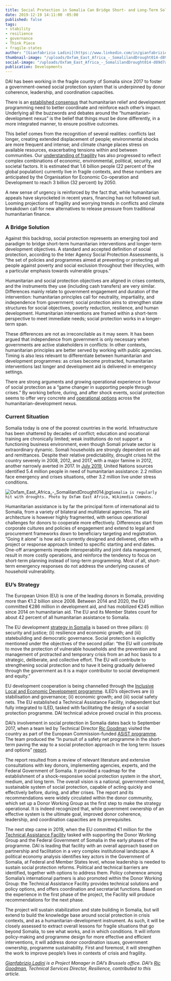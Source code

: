 ```yaml
---
title: Social Protection in Somalia Can Bridge Short- and Long-Term Solutions
date: 2019-12-19 14:11:00 -05:00
published: false
tags:
- stability
- resilience
- governance
- Think Piece
- fragile-states
author: "[Gianfabrizio Ladini](https://www.linkedin.com/in/gianfabrizio-ladini-b5a01920/) "
thumbnail-image: "/uploads/Oxfam_East_Africa_-_SomalilandDrought014-d89d7a.jpg"
social-image: "/uploads/Oxfam_East_Africa_-_SomalilandDrought014-d89d7a.jpg"
publication: Developments
---
```


DAI has been working in the fragile country of Somalia since 2017 to foster a government-owned social protection system that is underpinned by donor coherence, leadership, and coordination capacities.

There is an [established consensus](https://policy-practice.oxfam.org.uk/publications/the-humanitarian-development-peace-nexus-what-does-it-mean-for-multi-mandated-o-620820) that humanitarian relief and development programming need to better coordinate and reinforce each other’s impact. Underlying all the buzzwords and debates around the “humanitarian-development nexus” is the belief that things must be done differently, in a more integrated manner, to ensure positive outcomes.




This belief comes from the recognition of several realities: conflicts last longer, creating extended displacement of people; environmental shocks are more frequent and intense; and climate change places stress on available resources, exacerbating tensions within and between communities. Our [understanding of fragility](https://www.oecd.org/dac/states-of-fragility-2016-9789264267213-en.htm) has also progressed to reflect complex combinations of economic, environmental, political, security, and societal factors. It is estimated that 1.6 billion people (22 percent of the global population) currently live in fragile contexts, and these numbers are anticipated by the Organisation for Economic Co-operation and Development to reach 3 billion (32 percent) by 2050.

A new sense of urgency is reinforced by the fact that, while humanitarian appeals have skyrocketed in recent years, financing has not followed suit. Looming projections of fragility and worrying trends in conflicts and climate breakdown call for new alternatives to release pressure from traditional humanitarian finance.   

### A Bridge Solution

Against this backdrop, social protection represents an emerging tool and paradigm to bridge short-term humanitarian interventions and longer-term development objectives. A standard and accepted definition of social protection, according to the Inter Agency Social Protection Assessments, is “the set of policies and programmes aimed at preventing or protecting all people against poverty and social exclusion throughout their lifecycles, with a particular emphasis towards vulnerable groups.”

Humanitarian and social protection objectives are aligned in crises contexts, and the instruments they use (including cash transfers) are very similar. Differences mainly relate to government engagement and duration of the intervention: humanitarian principles call for neutrality, impartiality, and independence from government; social protection aims to strengthen state structures for social objectives, poverty reduction, resilience, and human development. Humanitarian interventions are framed within a short-term perspective to meet immediate needs; social protection works in a longer-term span. 

These differences are not as irreconcilable as it may seem. It has been argued that independence from government is only necessary when governments are active stakeholders in conflicts: In other contexts, humanitarian principles are better served by working with public agencies. Timing is also less relevant to differentiate between humanitarian and development programmes: as crises become protracted, humanitarian interventions last longer and development aid is delivered in emergency settings. 

There are strong arguments and growing operational experience in favour of social protection as a “game changer in supporting people through crises.” By working before, during, and after shock events, social protection seems to offer very concrete and [operational options](https://europa.eu/capacity4dev/sp-nexus/wiki/guidance-package-social-protection-across-humanitarian-development-nexus) across the humanitarian-development nexus.

### Current Situation

Somalia today is one of the poorest countries in the world. Infrastructure has been shattered by decades of conflict; education and vocational training are chronically limited; weak institutions do not support a functioning business environment, even though Somali private sector is extraordinary dynamic. Somali households are strongly dependent on aid and remittances. Despite their relative predictability, drought crises hit the country severely in 2008, 2012, and 2017, with a major famine in 2012, another narrowly averted in 2017. In [July 2019](https://reliefweb.int/report/somalia/somalia-humanitarian-bulletin-1-31-july-2019-enso), United Nations sources identified 5.4 million people in need of humanitarian assistance: 2.2 million face emergency and crises situations, other 3.2 million live under stress conditions.

![Oxfam_East_Africa_-_SomalilandDrought014.jpg](/uploads/Oxfam_East_Africa_-_SomalilandDrought014.jpg)`Somalia is regularly hit with droughts. Photo by Oxfam East Africa, Wikimedia Commons.`
 
Humanitarian assistance is by far the principal form of international aid to Somalia, from a variety of bilateral and multilateral agencies. The aid architecture is however highly fragmented, with serious operational challenges for donors to cooperate more effectively. Differences start from corporate cultures and policies of engagement and extend to legal and procurement frameworks down to beneficiary targeting and registration. “Going it alone” is how aid is currently designed and delivered, often with a project or response approach limited to specific starting and end dates. One-off arrangements impede interoperability and joint data management, result in more costly operations, and reinforce the tendency to focus on short-term planning instead of long-term programming. Most of all, short-term emergency responses do not address the underlying causes of household vulnerability.

### EU’s Strategy

The European Union (EU) is one of the leading donors in Somalia, providing more than €1.2 billion since 2008. Between 2014 and 2020, the EU committed €286 million in development aid, and has mobilized €245 million since 2014 on humanitarian aid. The EU and its Member States count for about 42 percent of all humanitarian assistance to Somalia. 

The EU development [strategy in Somalia](https://eeas.europa.eu/sites/eeas/files/eu_delegation_to_somalia_strategy_2017-2020.pdf) is based on three pillars: (i) security and justice; (ii) resilience and economic growth; and (iii) statebuilding and democratic governance. Social protection is explicitly mentioned under the objectives of the second pillar: “the EU will contribute to move the protection of vulnerable households and the prevention and management of protracted and temporary crisis from an ad hoc basis to a strategic, deliberate, and collective effort. The EU will contribute to strengthening social protection and to have it being gradually delivered through the government as it is a major contributor to social development and equity.” 

EU development cooperation is being channelled through the [Inclusive Local and Economic Development programme](https://ec.europa.eu/trustfundforafrica/region/horn-africa/somalia/inclusive-local-and-economic-development-iled_en). ILED’s objectives are (i) stabilisation and governance; (ii) economic growth; and (iii) social safety nets. The EU established a Technical Assistance Facility, independent but fully integrated to ILED, tasked with facilitating the design of a social protection programme. DAI technical advice proved crucial in this process. 

DAI’s involvement in social protection in Somalia dates back to September 2017, when a team led by Technical Director [Ric Goodman](https://www.dai.com/who-we-are/our-team/ric-goodman) visited the country as part of the European Commission-funded [ASiST programme](https://www.dai.com/our-work/projects/worldwide-technical-and-advisory-services-social-transfers-asist). The team produced the “In pursuit of a safety net programme in the short-term paving the way to a social protection approach in the long term: Issues and options” [report](https://www.dai.com/uploads/ASiST%20Report_Somalia_Final-report_V1.pdf).

The report resulted from a review of relevant literature and extensive consultations with key donors, implementing agencies, experts, and the Federal Government of Somalia. It provided a roadmap for the establishment of a shock-responsive social protection system in the short, medium, and long term. The overall vision is a national, government-owned, sustainable system of social protection, capable of acting quickly and effectively before, during, and after crises. The report and its recommendations were widely circulated within the donor community, which set up a Donor Working Group as the first step to make the strategy operational. It is indeed recognized that, while government ownership of an effective system is the ultimate goal, improved donor coherence, leadership, and coordination capacities are its prerequisites. 

The next step came in 2019, when the EU committed €1 million for the [Technical Assistance Facility](https://www.dai.com/our-work/projects/somalia-technical-assistance-facility) tasked with supporting the Donor Working Group and the Federal Government of Somalia in the early phases of the programme. DAI is leading that facility with an overall approach based on partnership and facilitation in a very complex institutional landscape. A political economy analysis identifies key actors in the Government of Somalia, at Federal and Member States level, whose leadership is needed to sustain social protection reforms. Political and technical barriers are identified, together with options to address them. Policy coherence among Somalia’s international partners is also promoted within the Donor Working Group: the Technical Assistance Facility provides technical solutions and policy options, and offers coordination and secretariat functions. Based on the experience in the first phase of the project, the Facility will produce recommendations for the next phase. 

The project will sustain stabilization and state building in Somalia, but will extend to build the knowledge base around social protection in crisis contexts, and as a humanitarian-development instrument. As such, it will be closely assessed to extract overall lessons for fragile situations that go beyond Somalia, to see what works, and in which conditions. It will inform policy-making and programme design for more effective and efficient interventions, it will address donor coordination issues, government ownership, programme sustainability. First and foremost, it will strengthen the work to improve people’s lives in contexts of crisis and fragility.

*[Gianfabrizio Ladini](https://www.linkedin.com/in/gianfabrizio-ladini-b5a01920/) is a Project Manager in DAI’s Brussels office. DAI’s [Ric Goodman](https://www.dai.com/who-we-are/our-team/ric-goodman), Technical Services Director, Resilience, contributed to this article.* 